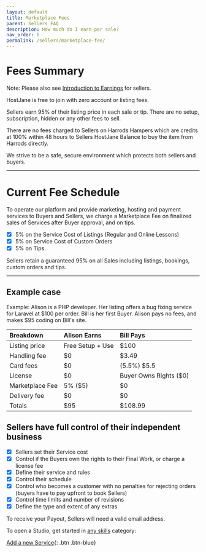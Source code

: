 ```yaml
---
layout: default
title: Marketplace Fees
parent: Sellers FAQ
description: How much do I earn per sale?
nav_order: 6
permalink: /sellers/marketplace-fee/
---
```


# Fees Summary

<span class="blue">Note: Please also see [Introduction to Earnings](/sellers/earnings/) for sellers.</span>

<span class="red">HostJane is free to join with zero account or listing fees.</span>

<span class="green">Sellers earn 95% of their listing price in each sale or tip. There are no setup, subscription, hidden or any other fees to sell.<span>

<span class="yellow">There are no fees charged to Sellers on Harrods Hampers which are credits at 100% within 48 hours to Sellers HostJane Balance to buy the item from Harrods directly.</span>

<span class="purple">We strive to be a safe, secure environment which protects both sellers and buyers.

---

# Current Fee Schedule

To operate our platform and provide marketing, hosting and payment services to Buyers and Sellers, we charge a Marketplace Fee on finalized sales of Services after Buyer approval, and on tips.

- [x] 5% on the Service Cost of Listings (Regular and Online Lessons)
- [x] 5% on Service Cost of Custom Orders
- [x] 5% on Tips.

<span class="yellow">Sellers retain a guaranteed 95% on all Sales including listings, bookings, custom orders and tips.</span>

---

## Example case

Example: Alison is a PHP developer. Her listing offers a bug fixing service for Laravel at $100 per order. Bill is her first Buyer. Alison pays no fees, and makes $95 coding on Bill's site.

| Breakdown       | Alison Earns       | Bill Pays |
|:-------------|:------------------|:------|
| Listing price           | Free Setup + Use | $100  |
| Handling fee | $0   | $3.49  |
| Card fees        | $0      | (5.5%) $5.5   |
| License           | $0 | Buyer Owns Rights ($0)  |
| Marketplace Fee | 5% ($5)   | $0  |
| Delivery fee         | $0     | $0   |
| Totals           | $95 | $108.99  |

## Sellers have full control of their independent business

- [x] Sellers set their Service cost
- [x] Control if the Buyers own the rights to their Final Work, or charge a license fee
- [x] Define their service and rules
- [x] Control their schedule
- [x] Control who becomes a customer with no penalties for rejecting orders (buyers have to pay upfront to book Sellers)
- [x] Control time limits and number of revisions
- [x] Define the type and extent of any extras

<span class="green">To receive your Payout, Sellers will need a valid email address.</span>

To open a Studio, get started in [any skills](https://www.hostjane.com/marketplace/skills) category:

[Add a new Service](https://www.hostjane.com/sell){: .btn .btn-blue}

